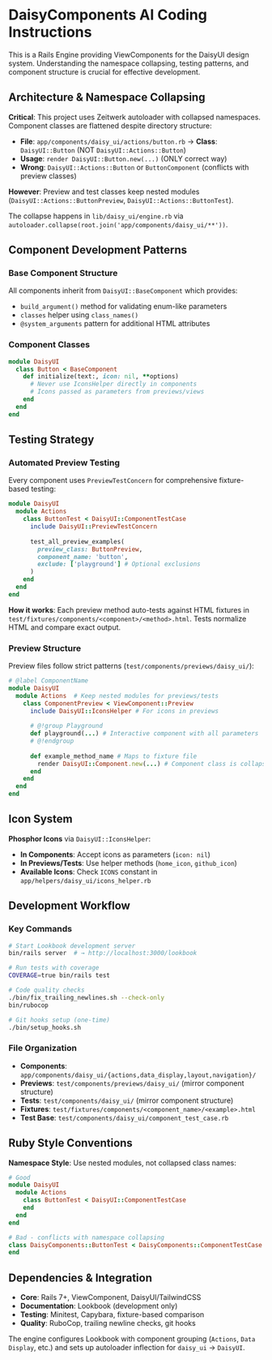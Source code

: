 # DaisyComponents AI Coding Instructions

This is a Rails Engine providing ViewComponents for the DaisyUI design system. Understanding the namespace collapsing, testing patterns, and component structure is crucial for effective development.

## Architecture & Namespace Collapsing

**Critical**: This project uses Zeitwerk autoloader with collapsed namespaces. Component classes are flattened despite directory structure:

- **File**: `app/components/daisy_ui/actions/button.rb` → **Class**: `DaisyUI::Button` (NOT `DaisyUI::Actions::Button`)
- **Usage**: `render DaisyUI::Button.new(...)` (ONLY correct way)
- **Wrong**: `DaisyUI::Actions::Button` or `ButtonComponent` (conflicts with preview classes)

**However**: Preview and test classes keep nested modules (`DaisyUI::Actions::ButtonPreview`, `DaisyUI::Actions::ButtonTest`).

The collapse happens in `lib/daisy_ui/engine.rb` via `autoloader.collapse(root.join('app/components/daisy_ui/**'))`.

## Component Development Patterns

### Base Component Structure
All components inherit from `DaisyUI::BaseComponent` which provides:
- `build_argument()` method for validating enum-like parameters
- `classes` helper using `class_names()`
- `@system_arguments` pattern for additional HTML attributes

### Component Classes
```ruby
module DaisyUI
  class Button < BaseComponent
    def initialize(text:, icon: nil, **options)
      # Never use IconsHelper directly in components
      # Icons passed as parameters from previews/views
    end
  end
end
```

## Testing Strategy

### Automated Preview Testing
Every component uses `PreviewTestConcern` for comprehensive fixture-based testing:

```ruby
module DaisyUI
  module Actions
    class ButtonTest < DaisyUI::ComponentTestCase
      include DaisyUI::PreviewTestConcern
      
      test_all_preview_examples(
        preview_class: ButtonPreview,
        component_name: 'button',
        exclude: ['playground'] # Optional exclusions
      )
    end
  end
end
```

**How it works**: Each preview method auto-tests against HTML fixtures in `test/fixtures/components/<component>/<method>.html`. Tests normalize HTML and compare exact output.

### Preview Structure
Preview files follow strict patterns (`test/components/previews/daisy_ui/`):

```ruby
# @label ComponentName
module DaisyUI
  module Actions  # Keep nested modules for previews/tests
    class ComponentPreview < ViewComponent::Preview
      include DaisyUI::IconsHelper # For icons in previews
      
      # @!group Playground
      def playground(...) # Interactive component with all parameters
      # @!endgroup
      
      def example_method_name # Maps to fixture file
        render DaisyUI::Component.new(...) # Component class is collapsed
      end
    end
  end
end
```

## Icon System

**Phosphor Icons** via `DaisyUI::IconsHelper`:
- **In Components**: Accept icons as parameters (`icon: nil`)
- **In Previews/Tests**: Use helper methods (`home_icon`, `github_icon`)
- **Available Icons**: Check `ICONS` constant in `app/helpers/daisy_ui/icons_helper.rb`

## Development Workflow

### Key Commands
```bash
# Start Lookbook development server
bin/rails server  # → http://localhost:3000/lookbook

# Run tests with coverage
COVERAGE=true bin/rails test

# Code quality checks
./bin/fix_trailing_newlines.sh --check-only
bin/rubocop

# Git hooks setup (one-time)
./bin/setup_hooks.sh
```

### File Organization
- **Components**: `app/components/daisy_ui/{actions,data_display,layout,navigation}/`
- **Previews**: `test/components/previews/daisy_ui/` (mirror component structure)
- **Tests**: `test/components/daisy_ui/` (mirror component structure)
- **Fixtures**: `test/fixtures/components/<component_name>/<example>.html`
- **Test Base**: `test/components/daisy_ui/component_test_case.rb`

## Ruby Style Conventions

**Namespace Style**: Use nested modules, not collapsed class names:
```ruby
# Good
module DaisyUI
  module Actions
    class ButtonTest < DaisyUI::ComponentTestCase
    end
  end
end

# Bad - conflicts with namespace collapsing
class DaisyComponents::ButtonTest < DaisyComponents::ComponentTestCase
end
```

## Dependencies & Integration

- **Core**: Rails 7+, ViewComponent, DaisyUI/TailwindCSS
- **Documentation**: Lookbook (development only)
- **Testing**: Minitest, Capybara, fixture-based comparison
- **Quality**: RuboCop, trailing newline checks, git hooks

The engine configures Lookbook with component grouping (`Actions`, `Data Display`, etc.) and sets up autoloader inflection for `daisy_ui` → `DaisyUI`.
